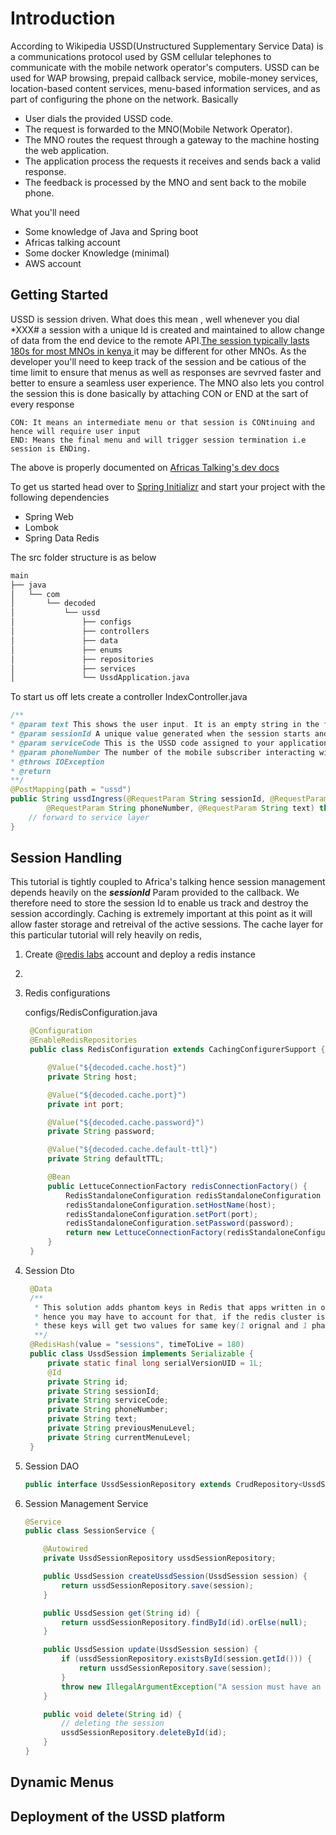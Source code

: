 # Introduction

According to Wikipedia USSD(Unstructured Supplementary Service Data)  is a communications protocol used by GSM cellular telephones to communicate with the mobile network operator's computers. USSD can be used for WAP browsing, prepaid callback service, mobile-money services, location-based content services, menu-based information services, and as part of configuring the phone on the network.
Basically 

- User dials the provided USSD code.
- The request is forwarded to the MNO(Mobile Network Operator).
- The MNO routes the request through a gateway to the machine hosting the web application.
- The application process the requests it receives and sends back a valid response.
- The feedback is processed by the MNO and sent back to the mobile phone.

What you'll need 
- Some knowledge of Java and Spring boot
- Africas talking account 
- Some docker Knowledge (minimal)
- AWS account

## Getting Started

USSD is session driven. What does this mean , well whenever you dial *XXX# a session with a unique Id is created and maintained to allow change of data from the end device to the remote API.[The session typically lasts 180s for most MNOs in kenya ](https://help.africastalking.com/en/articles/1284071-what-is-the-duration-of-a-ussd-session-for-kenyan-telcos) it may be different for other MNOs. As the developer you'll need to keep track of the session and be catious of the time limit to ensure that menus as well as responses are sevrved faster and better to ensure a seamless user experience.
The MNO also lets you control the session this is done basically by attaching CON or END at the sart of every response

    CON: It means an intermediate menu or that session is CONtinuing and hence will require user input
    END: Means the final menu and will trigger session termination i.e session is ENDing.

The above is properly documented on [Africas Talking's dev docs](https://developers.africastalking.com/docs/ussd/handle_sessions)

To get us started head over to [Spring Initializr](https://start.spring.io/) and start your project with the following dependencies
- Spring Web
- Lombok
- Spring Data Redis

The src folder structure is as below
```bash
main
├── java
│   └── com
│       └── decoded
│           └── ussd
│               ├── configs
│               ├── controllers
│               ├── data
│               ├── enums
│               ├── repositories
│               ├── services
│               └── UssdApplication.java
```

To start us off lets create a controller IndexController.java 


```java
/**
* @param text This shows the user input. It is an empty string in the first notification of a session. After that, it concatenates all the user input within the session with a * until the session ends
* @param sessionId A unique value generated when the session starts and sent every time a mobile subscriber response has been received.
* @param serviceCode This is the USSD code assigned to your application
* @param phoneNumber The number of the mobile subscriber interacting with your ussd application.
* @throws IOException
* @return
**/
@PostMapping(path = "ussd")
public String ussdIngress(@RequestParam String sessionId, @RequestParam String serviceCode,
        @RequestParam String phoneNumber, @RequestParam String text) throws IOException {
    // forward to service layer
}
```
## Session Handling

This tutorial is tightly coupled to Africa's talking hence session management depends heavily on the ***sessionId*** Param provided to the callback. We therefore need to store the session Id
to enable us track and destroy the session accordingly. Caching is extremely important at this point as it will allow faster storage and retreival of the active sessions.
The cache layer for this particular tutorial will rely heavily on redis,

1. Create  @[redis labs](https://redislabs.com/try-free/) account and deploy a redis instance
2. 
3. Redis configurations

    configs/RedisConfiguration.java
   ```java
    @Configuration
    @EnableRedisRepositories
    public class RedisConfiguration extends CachingConfigurerSupport {

        @Value("${decoded.cache.host}")
        private String host;

        @Value("${decoded.cache.port}")
        private int port;

        @Value("${decoded.cache.password}")
        private String password;

        @Value("${decoded.cache.default-ttl}")
        private String defaultTTL;

        @Bean
        public LettuceConnectionFactory redisConnectionFactory() {
            RedisStandaloneConfiguration redisStandaloneConfiguration = new RedisStandaloneConfiguration();
            redisStandaloneConfiguration.setHostName(host);
            redisStandaloneConfiguration.setPort(port);
            redisStandaloneConfiguration.setPassword(password);
            return new LettuceConnectionFactory(redisStandaloneConfiguration);
        }
    }
   ```

4. Session Dto
   
   ```java
    @Data
    /**
     * This solution adds phantom keys in Redis that apps written in other languages may not understand,
     * hence you may have to account for that, if the redis cluster is utilised by multiple cross-platform applications
     * these keys will get two values for same key(1 orignal and 1 phantom)
     **/
    @RedisHash(value = "sessions", timeToLive = 180)
    public class UssdSession implements Serializable {
        private static final long serialVersionUID = 1L;
        @Id
        private String id;
        private String sessionId;
        private String serviceCode;
        private String phoneNumber;
        private String text;
        private String previousMenuLevel; 
        private String currentMenuLevel;
    }
   ```

5. Session DAO
   ```java
   public interface UssdSessionRepository extends CrudRepository<UssdSession, String> { }
   ```
   
6. Session Management Service
    ```java
    @Service
    public class SessionService {

        @Autowired
        private UssdSessionRepository ussdSessionRepository;

        public UssdSession createUssdSession(UssdSession session) {
            return ussdSessionRepository.save(session);
        }

        public UssdSession get(String id) {
            return ussdSessionRepository.findById(id).orElse(null);
        }

        public UssdSession update(UssdSession session) {
            if (ussdSessionRepository.existsById(session.getId())) {
                return ussdSessionRepository.save(session);
            }
            throw new IllegalArgumentException("A session must have an id to be updated");
        }

        public void delete(String id) {
            // deleting the session
            ussdSessionRepository.deleteById(id);
        }
    }
    ```

## Dynamic Menus


## Deployment of the USSD platform